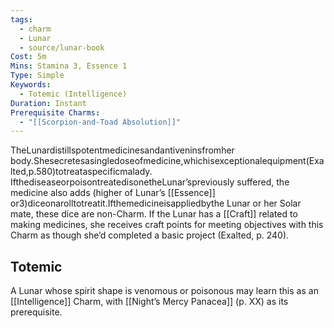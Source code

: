 ```yaml
---
tags:
  - charm
  - Lunar
  - source/lunar-book
Cost: 5m
Mins: Stamina 3, Essence 1
Type: Simple
Keywords:
  - Totemic (Intelligence)
Duration: Instant
Prerequisite Charms:
  - "[[Scorpion-and-Toad Absolution]]"
---
```

TheLunardistillspotentmedicinesandantiveninsfromher body.Shesecretesasingledoseofmedicine,whichisexceptionalequipment(Exalted,p.580)totreataspecificmalady. IfthediseaseorpoisontreatedisonetheLunar’spreviously suffered, the medicine also adds (higher of Lunar’s [[Essence]] or3)diceonarolltotreatit.Ifthemedicineisappliedbythe Lunar or her Solar mate, these dice are non-Charm. If the Lunar has a [[Craft]] related to making medicines, she receives craft points for meeting objectives with this Charm as though she’d completed a basic project (Exalted, p. 240). 
## Totemic 

A Lunar whose spirit shape is venomous or poisonous may learn this as an [[Intelligence]] Charm, with [[Night’s Mercy Panacea]] (p. XX) as its prerequisite.